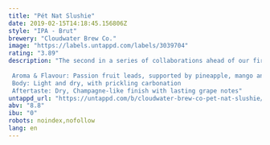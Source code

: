 ```yaml
---
title: "Pét Nat Slushie"
date: 2019-02-15T14:18:45.156806Z
style: "IPA - Brut"
brewery: "Cloudwater Brew Co."
image: "https://labels.untappd.com/labels/3039704"
rating: "3.89"
description: "The second in a series of collaborations ahead of our first festival, Friends & Family & Beer. This unusual beer, created with Evil Twin, fuses a tart, fruity kettle sour with the dryness and complex acidity of Champagne. We did this by blending a passion fruit, mango and pineapple sour with a grape juice-infused Brut IPA fermented using Champagne yeast.  Aroma & Flavour: Passion fruit leads, supported by pineapple, mango and grape, Buck's Fizz character, complex acidity Body: Light and dry, with prickling carbonation Aftertaste: Dry, Champagne-like finish with lasting grape notes"
untappd_url: "https://untappd.com/b/cloudwater-brew-co-pet-nat-slushie/3039704"
abv: "8.8"
ibu: "0"
robots: noindex,nofollow
lang: en
---
```

